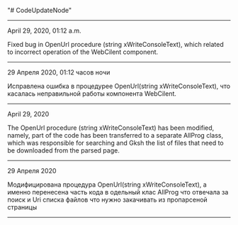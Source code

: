 "# CodeUpdateNode" 

------------------------------------
April 29, 2020, 01:12 a.m.

Fixed bug in OpenUrl procedure (string xWriteConsoleText), which related to incorrect operation of the WebCilent component.

---
29 Апреля 2020, 01:12 часов ночи

Исправлена ошибка в процедурее OpenUrl(string xWriteConsoleText), что касалась неправильной работы компонента WebCilent.

------------------------------------
April 29, 2020

The OpenUrl procedure (string xWriteConsoleText) has been modified, namely, part of the code has been transferred to a separate AllProg class, which was responsible for searching and Gksh the list of files that need to be downloaded from the parsed page.

---
29 Апреля 2020

Модифицирована процедура OpenUrl(string xWriteConsoleText), а именно перенесена часть кода в одельный клас AllProg что отвечала за поиск и Uri списка файлов что нужно закачивать из пропарсеной страницы

------------------------------------
